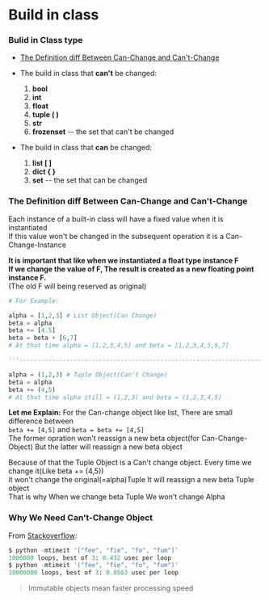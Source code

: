 # Build in class
### Bulid in Class type

<!-- vim-markdown-toc GFM -->

* [The Definition diff Between Can-Change and Can't-Change](#the-definition-diff-between-can-change-and-cant-change)

<!-- vim-markdown-toc -->
* The build in class that **can't** be changed:
    1. **bool**
    2. **int**
    3. **float**
    4. **tuple ( )**
    5. **str**
    6. **frozenset** -- the set that can't be changed



* The build in class that **can** be changed:
    1. **list [ ]**
    2. **dict { }**
    3. **set** -- the set that can be changed


### The Definition diff Between Can-Change and Can't-Change 

Each instance of a built-in class will have a fixed value when it is instantiated<br>If this value won't be changed in the subsequent operation 
it is a Can-Change-Instance<br>

**It is important that like when we instantiated a float type instance F<br>**
**If we change the value of F, The result is created as a new floating point instance F.<br>**
(The old F will being reserved as original)

```python
# For Example:

alpha = [1,2,3] # List Object(Can Change)
beta = alpha
beta += [4.5]
beta = beta + [6,7]
# At that time alpha = [1,2,3,4,5] and beta = [1,2,3,4,5,6,7] 

'''-------------------------------------------------------------------'''

alpha = (1,2,3) # Tuple Object(Can't Change)
beta = alpha
beta += (4,5)
# At that time alpha still = (1,2,3) and beta = (1,2,3,4,5)

```

**Let me Explain:**
For the Can-change object like list, There are small difference between<br>
```beta += [4,5]``` and ```beta = beta += [4,5]```<br>The former opration won't reassign a new beta object(for Can-Change-Object)
But the latter will reassign a new beta object

Because of that the Tuple Object is a Can't change object. Every time we change it(Like beta += (4,5))<br> it won't change the original(=alpha)Tuple It will reassign a new beta Tuple object<br>That is why When we change beta Tuple We won't change Alpha<br>

### Why We Need Can't-Change Object

From [Stackoverflow](https://stackoverflow.com/questions/2174124/why-do-we-need-tuples-in-python-or-any-immutable-data-type):<br> 
```python
$ python -mtimeit '["fee", "fie", "fo", "fum"]'
1000000 loops, best of 3: 0.432 usec per loop
$ python -mtimeit '("fee", "fie", "fo", "fum")'
10000000 loops, best of 3: 0.0563 usec per loop

```
> Immutable objects mean faster processing speed

